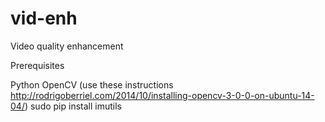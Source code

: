 # vid-enh
Video quality enhancement


Prerequisites

Python OpenCV (use these instructions http://rodrigoberriel.com/2014/10/installing-opencv-3-0-0-on-ubuntu-14-04/)
sudo pip install imutils

